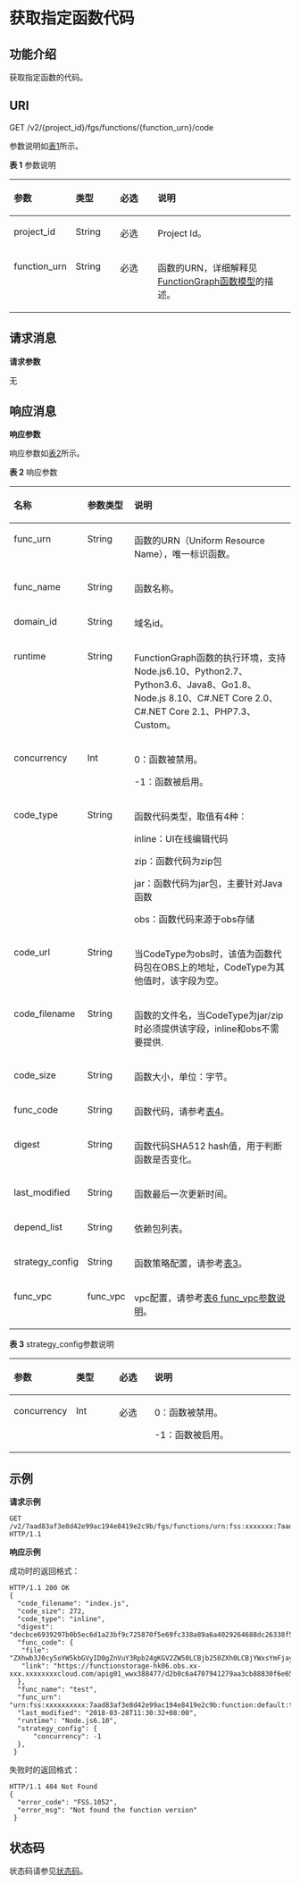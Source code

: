# 获取指定函数代码<a name="ZH-CN_TOPIC_0115410144"></a>

## 功能介绍<a name="section21363070"></a>

获取指定函数的代码。

## URI<a name="section14097635"></a>

GET /v2/\{project\_id\}/fgs/functions/\{function\_urn\}/code

参数说明如[表1](#d0e2405)所示。

**表 1**  参数说明

<a name="d0e2405"></a>
<table><thead align="left"><tr id="row3889579"><th class="cellrowborder" valign="top" width="17.348265173482652%" id="mcps1.2.5.1.1"><p id="p46620457"><a name="p46620457"></a><a name="p46620457"></a>参数</p>
</th>
<th class="cellrowborder" valign="top" width="16.328367163283673%" id="mcps1.2.5.1.2"><p id="p18160639"><a name="p18160639"></a><a name="p18160639"></a>类型</p>
</th>
<th class="cellrowborder" valign="top" width="14.288571142885711%" id="mcps1.2.5.1.3"><p id="p61725654"><a name="p61725654"></a><a name="p61725654"></a>必选</p>
</th>
<th class="cellrowborder" valign="top" width="52.03479652034796%" id="mcps1.2.5.1.4"><p id="p33722069"><a name="p33722069"></a><a name="p33722069"></a>说明</p>
</th>
</tr>
</thead>
<tbody><tr id="row47133093"><td class="cellrowborder" valign="top" width="17.348265173482652%" headers="mcps1.2.5.1.1 "><p id="p59684206"><a name="p59684206"></a><a name="p59684206"></a>project_id</p>
</td>
<td class="cellrowborder" valign="top" width="16.328367163283673%" headers="mcps1.2.5.1.2 "><p id="p2582487"><a name="p2582487"></a><a name="p2582487"></a>String</p>
</td>
<td class="cellrowborder" valign="top" width="14.288571142885711%" headers="mcps1.2.5.1.3 "><p id="p7854856"><a name="p7854856"></a><a name="p7854856"></a>必选</p>
</td>
<td class="cellrowborder" valign="top" width="52.03479652034796%" headers="mcps1.2.5.1.4 "><p id="p32263594"><a name="p32263594"></a><a name="p32263594"></a>Project Id。</p>
</td>
</tr>
<tr id="row21936892"><td class="cellrowborder" valign="top" width="17.348265173482652%" headers="mcps1.2.5.1.1 "><p id="p32057866"><a name="p32057866"></a><a name="p32057866"></a>function_urn</p>
</td>
<td class="cellrowborder" valign="top" width="16.328367163283673%" headers="mcps1.2.5.1.2 "><p id="p46550364"><a name="p46550364"></a><a name="p46550364"></a>String</p>
</td>
<td class="cellrowborder" valign="top" width="14.288571142885711%" headers="mcps1.2.5.1.3 "><p id="p12483163"><a name="p12483163"></a><a name="p12483163"></a>必选</p>
</td>
<td class="cellrowborder" valign="top" width="52.03479652034796%" headers="mcps1.2.5.1.4 "><p id="p4503278"><a name="p4503278"></a><a name="p4503278"></a>函数的URN，详细解释见<a href="FunctionGraph函数模型.md">FunctionGraph函数模型</a>的描述。</p>
</td>
</tr>
</tbody>
</table>

## 请求消息<a name="section59769852"></a>

**请求参数**

无

## 响应消息<a name="section1057763"></a>

**响应参数**

响应参数如[表2](#table394445163918)所示。    

**表 2**  响应参数

<a name="table394445163918"></a>
<table><thead align="left"><tr id="row5944851163912"><th class="cellrowborder" valign="top" width="17.65176517651765%" id="mcps1.2.4.1.1"><p id="p7944165193912"><a name="p7944165193912"></a><a name="p7944165193912"></a>名称</p>
</th>
<th class="cellrowborder" valign="top" width="16.271627162716275%" id="mcps1.2.4.1.2"><p id="p494413519391"><a name="p494413519391"></a><a name="p494413519391"></a>参数类型</p>
</th>
<th class="cellrowborder" valign="top" width="66.07660766076607%" id="mcps1.2.4.1.3"><p id="p159441351193918"><a name="p159441351193918"></a><a name="p159441351193918"></a>说明</p>
</th>
</tr>
</thead>
<tbody><tr id="row898316393534"><td class="cellrowborder" valign="top" width="17.65176517651765%" headers="mcps1.2.4.1.1 "><p id="p60439610"><a name="p60439610"></a><a name="p60439610"></a>func_urn</p>
</td>
<td class="cellrowborder" valign="top" width="16.271627162716275%" headers="mcps1.2.4.1.2 "><p id="p159832399530"><a name="p159832399530"></a><a name="p159832399530"></a>String</p>
</td>
<td class="cellrowborder" valign="top" width="66.07660766076607%" headers="mcps1.2.4.1.3 "><p id="p63770254"><a name="p63770254"></a><a name="p63770254"></a>函数的URN（Uniform Resource Name），唯一标识函数。</p>
</td>
</tr>
<tr id="row42001372535"><td class="cellrowborder" valign="top" width="17.65176517651765%" headers="mcps1.2.4.1.1 "><p id="p49181313"><a name="p49181313"></a><a name="p49181313"></a>func_name</p>
</td>
<td class="cellrowborder" valign="top" width="16.271627162716275%" headers="mcps1.2.4.1.2 "><p id="p5201173725318"><a name="p5201173725318"></a><a name="p5201173725318"></a>String</p>
</td>
<td class="cellrowborder" valign="top" width="66.07660766076607%" headers="mcps1.2.4.1.3 "><p id="p24263425"><a name="p24263425"></a><a name="p24263425"></a>函数名称。</p>
</td>
</tr>
<tr id="row1293116480014"><td class="cellrowborder" valign="top" width="17.65176517651765%" headers="mcps1.2.4.1.1 "><p id="p38405776"><a name="p38405776"></a><a name="p38405776"></a>domain_id</p>
</td>
<td class="cellrowborder" valign="top" width="16.271627162716275%" headers="mcps1.2.4.1.2 "><p id="p02891635145919"><a name="p02891635145919"></a><a name="p02891635145919"></a>String</p>
</td>
<td class="cellrowborder" valign="top" width="66.07660766076607%" headers="mcps1.2.4.1.3 "><p id="p23860166"><a name="p23860166"></a><a name="p23860166"></a>域名id。</p>
</td>
</tr>
<tr id="row1121313416531"><td class="cellrowborder" valign="top" width="17.65176517651765%" headers="mcps1.2.4.1.1 "><p id="p27482234"><a name="p27482234"></a><a name="p27482234"></a>runtime</p>
</td>
<td class="cellrowborder" valign="top" width="16.271627162716275%" headers="mcps1.2.4.1.2 "><p id="p143291358595"><a name="p143291358595"></a><a name="p143291358595"></a>String</p>
</td>
<td class="cellrowborder" valign="top" width="66.07660766076607%" headers="mcps1.2.4.1.3 "><p id="p652094462816"><a name="p652094462816"></a><a name="p652094462816"></a>FunctionGraph函数的执行环境，支持Node.js6.10、Python2.7、Python3.6、Java8、Go1.8、Node.js 8.10、C#.NET Core 2.0、C#.NET Core 2.1、PHP7.3、Custom。</p>
</td>
</tr>
<tr id="row2890147417"><td class="cellrowborder" valign="top" width="17.65176517651765%" headers="mcps1.2.4.1.1 "><p id="p128903474117"><a name="p128903474117"></a><a name="p128903474117"></a>concurrency</p>
</td>
<td class="cellrowborder" valign="top" width="16.271627162716275%" headers="mcps1.2.4.1.2 "><p id="p1089013415414"><a name="p1089013415414"></a><a name="p1089013415414"></a>Int</p>
</td>
<td class="cellrowborder" valign="top" width="66.07660766076607%" headers="mcps1.2.4.1.3 "><p id="p9886837135511"><a name="p9886837135511"></a><a name="p9886837135511"></a>0：函数被禁用。</p>
<p id="p16887183705519"><a name="p16887183705519"></a><a name="p16887183705519"></a>-1：函数被启用。</p>
</td>
</tr>
<tr id="row618615514526"><td class="cellrowborder" valign="top" width="17.65176517651765%" headers="mcps1.2.4.1.1 "><p id="p5502495"><a name="p5502495"></a><a name="p5502495"></a>code_type</p>
</td>
<td class="cellrowborder" valign="top" width="16.271627162716275%" headers="mcps1.2.4.1.2 "><p id="p1738033513599"><a name="p1738033513599"></a><a name="p1738033513599"></a>String</p>
</td>
<td class="cellrowborder" valign="top" width="66.07660766076607%" headers="mcps1.2.4.1.3 "><p id="p43048911"><a name="p43048911"></a><a name="p43048911"></a>函数代码类型，取值有4种：</p>
<p id="p51895880"><a name="p51895880"></a><a name="p51895880"></a>inline：UI在线编辑代码</p>
<p id="p64409739"><a name="p64409739"></a><a name="p64409739"></a>zip：函数代码为zip包</p>
<p id="p42816746"><a name="p42816746"></a><a name="p42816746"></a>jar：函数代码为jar包，主要针对Java函数</p>
<p id="p49806396"><a name="p49806396"></a><a name="p49806396"></a>obs：函数代码来源于obs存储</p>
</td>
</tr>
<tr id="row1854324825113"><td class="cellrowborder" valign="top" width="17.65176517651765%" headers="mcps1.2.4.1.1 "><p id="p2967967"><a name="p2967967"></a><a name="p2967967"></a>code_url</p>
</td>
<td class="cellrowborder" valign="top" width="16.271627162716275%" headers="mcps1.2.4.1.2 "><p id="p38271640155912"><a name="p38271640155912"></a><a name="p38271640155912"></a>String</p>
</td>
<td class="cellrowborder" valign="top" width="66.07660766076607%" headers="mcps1.2.4.1.3 "><p id="p39078787"><a name="p39078787"></a><a name="p39078787"></a>当CodeType为obs时，该值为函数代码包在OBS上的地址，CodeType为其他值时，该字段为空。</p>
</td>
</tr>
<tr id="row761414555118"><td class="cellrowborder" valign="top" width="17.65176517651765%" headers="mcps1.2.4.1.1 "><p id="p34277422"><a name="p34277422"></a><a name="p34277422"></a>code_filename</p>
</td>
<td class="cellrowborder" valign="top" width="16.271627162716275%" headers="mcps1.2.4.1.2 "><p id="p3839240115913"><a name="p3839240115913"></a><a name="p3839240115913"></a>String</p>
</td>
<td class="cellrowborder" valign="top" width="66.07660766076607%" headers="mcps1.2.4.1.3 "><p id="p25007806"><a name="p25007806"></a><a name="p25007806"></a>函数的文件名，当CodeType为jar/zip时必须提供该字段，inline和obs不需要提供.</p>
</td>
</tr>
<tr id="row45128232510"><td class="cellrowborder" valign="top" width="17.65176517651765%" headers="mcps1.2.4.1.1 "><p id="p44188613"><a name="p44188613"></a><a name="p44188613"></a>code_size</p>
</td>
<td class="cellrowborder" valign="top" width="16.271627162716275%" headers="mcps1.2.4.1.2 "><p id="p4850114010594"><a name="p4850114010594"></a><a name="p4850114010594"></a>String</p>
</td>
<td class="cellrowborder" valign="top" width="66.07660766076607%" headers="mcps1.2.4.1.3 "><p id="p22507915"><a name="p22507915"></a><a name="p22507915"></a>函数大小，单位：字节。</p>
</td>
</tr>
<tr id="row112081421205117"><td class="cellrowborder" valign="top" width="17.65176517651765%" headers="mcps1.2.4.1.1 "><p id="p33707641"><a name="p33707641"></a><a name="p33707641"></a>func_code</p>
</td>
<td class="cellrowborder" valign="top" width="16.271627162716275%" headers="mcps1.2.4.1.2 "><p id="p1861440185912"><a name="p1861440185912"></a><a name="p1861440185912"></a>String</p>
</td>
<td class="cellrowborder" valign="top" width="66.07660766076607%" headers="mcps1.2.4.1.3 "><p id="p45964432"><a name="p45964432"></a><a name="p45964432"></a>函数代码，请参考<a href="获取函数列表.md#table535915353505">表4</a>。</p>
</td>
</tr>
<tr id="row12112101985115"><td class="cellrowborder" valign="top" width="17.65176517651765%" headers="mcps1.2.4.1.1 "><p id="p20747816"><a name="p20747816"></a><a name="p20747816"></a>digest</p>
</td>
<td class="cellrowborder" valign="top" width="16.271627162716275%" headers="mcps1.2.4.1.2 "><p id="p1687714404594"><a name="p1687714404594"></a><a name="p1687714404594"></a>String</p>
</td>
<td class="cellrowborder" valign="top" width="66.07660766076607%" headers="mcps1.2.4.1.3 "><p id="p2851512"><a name="p2851512"></a><a name="p2851512"></a>函数代码SHA512 hash值，用于判断函数是否变化。</p>
</td>
</tr>
<tr id="row19286204517"><td class="cellrowborder" valign="top" width="17.65176517651765%" headers="mcps1.2.4.1.1 "><p id="p14643338"><a name="p14643338"></a><a name="p14643338"></a>last_modified</p>
</td>
<td class="cellrowborder" valign="top" width="16.271627162716275%" headers="mcps1.2.4.1.2 "><p id="p20110547185915"><a name="p20110547185915"></a><a name="p20110547185915"></a>String</p>
</td>
<td class="cellrowborder" valign="top" width="66.07660766076607%" headers="mcps1.2.4.1.3 "><p id="p45259754"><a name="p45259754"></a><a name="p45259754"></a>函数最后一次更新时间。</p>
</td>
</tr>
<tr id="row188192822711"><td class="cellrowborder" valign="top" width="17.65176517651765%" headers="mcps1.2.4.1.1 "><p id="p78812287273"><a name="p78812287273"></a><a name="p78812287273"></a>depend_list</p>
</td>
<td class="cellrowborder" valign="top" width="16.271627162716275%" headers="mcps1.2.4.1.2 "><p id="p18881162882714"><a name="p18881162882714"></a><a name="p18881162882714"></a>String</p>
</td>
<td class="cellrowborder" valign="top" width="66.07660766076607%" headers="mcps1.2.4.1.3 "><p id="p18881182842710"><a name="p18881182842710"></a><a name="p18881182842710"></a>依赖包列表。</p>
</td>
</tr>
<tr id="row1732519315277"><td class="cellrowborder" valign="top" width="17.65176517651765%" headers="mcps1.2.4.1.1 "><p id="p163252312270"><a name="p163252312270"></a><a name="p163252312270"></a>strategy_config</p>
</td>
<td class="cellrowborder" valign="top" width="16.271627162716275%" headers="mcps1.2.4.1.2 "><p id="p1832518315276"><a name="p1832518315276"></a><a name="p1832518315276"></a>String</p>
</td>
<td class="cellrowborder" valign="top" width="66.07660766076607%" headers="mcps1.2.4.1.3 "><p id="p18325531142712"><a name="p18325531142712"></a><a name="p18325531142712"></a>函数策略配置，请参考<a href="#table4775818446">表3</a>。</p>
</td>
</tr>
<tr id="row1279280171"><td class="cellrowborder" valign="top" width="17.65176517651765%" headers="mcps1.2.4.1.1 "><p id="p19560122551711"><a name="p19560122551711"></a><a name="p19560122551711"></a>func_vpc</p>
</td>
<td class="cellrowborder" valign="top" width="16.271627162716275%" headers="mcps1.2.4.1.2 "><p id="p17560162561717"><a name="p17560162561717"></a><a name="p17560162561717"></a>func_vpc</p>
</td>
<td class="cellrowborder" valign="top" width="66.07660766076607%" headers="mcps1.2.4.1.3 "><p id="p256042510170"><a name="p256042510170"></a><a name="p256042510170"></a>vpc配置，请参考<a href="获取函数列表.md#table11522131317013">表6 func_vpc参数说明</a>。</p>
</td>
</tr>
</tbody>
</table>

**表 3**  strategy\_config参数说明

<a name="table4775818446"></a>
<table><thead align="left"><tr id="row17785844414"><th class="cellrowborder" valign="top" width="18%" id="mcps1.2.5.1.1"><p id="p771581446"><a name="p771581446"></a><a name="p771581446"></a>参数</p>
</th>
<th class="cellrowborder" valign="top" width="16%" id="mcps1.2.5.1.2"><p id="p1773582447"><a name="p1773582447"></a><a name="p1773582447"></a>类型</p>
</th>
<th class="cellrowborder" valign="top" width="13%" id="mcps1.2.5.1.3"><p id="p107115884415"><a name="p107115884415"></a><a name="p107115884415"></a>必选</p>
</th>
<th class="cellrowborder" valign="top" width="53%" id="mcps1.2.5.1.4"><p id="p974580442"><a name="p974580442"></a><a name="p974580442"></a>说明</p>
</th>
</tr>
</thead>
<tbody><tr id="row47195819446"><td class="cellrowborder" valign="top" width="18%" headers="mcps1.2.5.1.1 "><p id="p17775834410"><a name="p17775834410"></a><a name="p17775834410"></a>concurrency</p>
</td>
<td class="cellrowborder" valign="top" width="16%" headers="mcps1.2.5.1.2 "><p id="p9285359487"><a name="p9285359487"></a><a name="p9285359487"></a>Int</p>
</td>
<td class="cellrowborder" valign="top" width="13%" headers="mcps1.2.5.1.3 "><p id="p13745811441"><a name="p13745811441"></a><a name="p13745811441"></a>必选</p>
</td>
<td class="cellrowborder" valign="top" width="53%" headers="mcps1.2.5.1.4 "><p id="p13755817443"><a name="p13755817443"></a><a name="p13755817443"></a>0：函数被禁用。</p>
<p id="p1411826144918"><a name="p1411826144918"></a><a name="p1411826144918"></a>-1：函数被启用。</p>
</td>
</tr>
</tbody>
</table>

## 示例<a name="section1727644552220"></a>

**请求示例**

```
GET /v2/7aad83af3e8d42e99ac194e8419e2c9b/fgs/functions/urn:fss:xxxxxxx:7aad83af3e8d42e99ac194e8419e2c9b:function:default:test:latest/code HTTP/1.1
```

**响应示例**

成功时的返回格式：

```
HTTP/1.1 200 OK 
{ 
  "code_filename": "index.js", 
  "code_size": 272, 
  "code_type": "inline", 
  "digest": "decbce6939297b0b5ec6d1a23bf9c725870f5e69fc338a89a6a4029264688dc26338f56d08b6535de47f15ad538e22ca66613b9a46f807d50b687bb53fded1c6", 
  "func_code": { 
   "file": "ZXhwb3J0cy5oYW5kbGVyID0gZnVuY3Rpb24gKGV2ZW50LCBjb250ZXh0LCBjYWxsYmFjaykgewogICAgZXZlbnQuZnVuY3Rpb25uYW1lID0gJ3Rlc3QnOwogICAgZXZlbnQucmVxdWVzdElkID0gY29udGV4dC5yZXF1ZXN0SWQ7CiAgICBldmVudC50aW1lc3RhbXAgPSAobmV3IERhdGUoKSkudG9TdHJpbmcoKTsKCiAgICBjb25zb2xlLmxvZygnZXZlbnQ6JywgSlNPTi5zdHJpbmdpZnkoZXZlbnQpKTsKICAgIGNhbGxiYWNrKG51bGwsIEpTT04uc3RyaW5naWZ5KGV2ZW50KSk7Cn0=",
   "link": "https://functionstorage-hk06.obs.xx-xxx.xxxxxxxxcloud.com/apig01_wwx388477/d2b0c6a4707941279aa3cb88830f6e65/default/test143/latest/index.zip" 
  }, 
  "func_name": "test", 
  "func_urn": "urn:fss:xxxxxxxxxx:7aad83af3e8d42e99ac194e8419e2c9b:function:default:test:latest", 
  "last_modified": "2018-03-28T11:30:32+08:00", 
  "runtime": "Node.js6.10",
  "strategy_config": {
      "concurrency": -1
  },
 }
```

失败时的返回格式：

```
HTTP/1.1 404 Not Found  
{ 
  "error_code": "FSS.1052", 
  "error_msg": "Not found the function version" 
 }
```

## 状态码<a name="section9519872"></a>

状态码请参见[状态码](状态码.md)。

